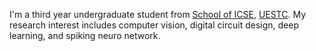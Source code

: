 I'm a third year undergraduate student from [School of ICSE](https://icse.uestc.edu.cn/), [UESTC](https://uestc.edu.cn/). My research interest includes computer vision, digital circuit design, deep learning, and spiking neuro network.
